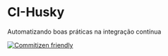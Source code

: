 # CI-Husky
Automatizando boas práticas na integração contínua

[![Commitizen friendly](https://img.shields.io/badge/commitizen-friendly-brightgreen.svg)](http://commitizen.github.io/cz-cli/)
